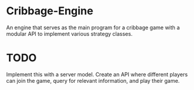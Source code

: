 # Cribbage-Engine
An engine that serves as the main program for a cribbage game with a modular API to implement various strategy classes.

# TODO
Implement this with a server model. Create an API where different players can join the game, query for relevant information, and play their game.
